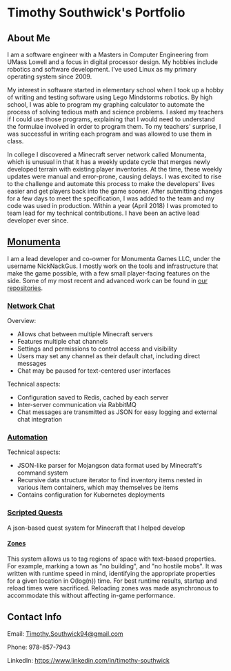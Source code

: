 # Timothy Southwick's Portfolio

## About Me

I am a software engineer with a Masters in Computer Engineering from UMass Lowell and a focus in digital processor design. My hobbies include robotics and software development. I've used Linux as my primary operating system since 2009.

My interest in software started in elementary school when I took up a hobby of writing and testing software using Lego Mindstorms robotics. By high school, I was able to program my graphing calculator to automate the process of solving tedious math and science problems. I asked my teachers if I could use those programs, explaining that I would need to understand the formulae involved in order to program them. To my teachers' surprise, I was successful in writing each program and was allowed to use them in class.

In college I discovered a Minecraft server network called Monumenta, which is unusual in that it has a weekly update cycle that merges newly developed terrain with existing player inventories. At the time, these weekly updates were manual and error-prone, causing delays. I was excited to rise to the challenge and automate this process to make the developers' lives easier and get players back into the game sooner. After submitting changes for a few days to meet the specification, I was added to the team and my code was used in production. Within a year (April 2018) I was promoted to team lead for my technical contributions. I have been an active lead developer ever since.

## [Monumenta](http://www.playmonumenta.com/)

I am a lead developer and co-owner for Monumenta Games LLC, under the username NickNackGus. I mostly work on the tools and infrastructure that make the game possible, with a few small player-facing features on the side. Some of my most recent and advanced work can be found in [our repositories](https://github.com/TeamMonumenta).

### [Network Chat](https://github.com/TeamMonumenta/monumenta-network-chat/)

Overview:
- Allows chat between multiple Minecraft servers
- Features multiple chat channels
- Settings and permissions to control access and visibility
- Users may set any channel as their default chat, including direct messages
- Chat may be paused for text-centered user interfaces

Technical aspects:
- Configuration saved to Redis, cached by each server
- Inter-server communication via RabbitMQ
- Chat messages are transmitted as JSON for easy logging and external chat integration

### [Automation](https://github.com/TeamMonumenta/monumenta-automation)

Technical aspects:
- JSON-like parser for Mojangson data format used by Minecraft's command system
- Recursive data structure iterator to find inventory items nested in various item containers, which may themselves be items
- Contains configuration for Kubernetes deployments

### [Scripted Quests](https://github.com/TeamMonumenta/scripted-quests)

A json-based quest system for Minecraft that I helped develop

#### [Zones](https://github.com/TeamMonumenta/scripted-quests/pull/58)

This system allows us to tag regions of space with text-based properties. For example, marking a town as "no building", and "no hostile mobs". It was written with runtime speed in mind, identifying the appropriate properties for a given location in O(log(n)) time. For best runtime results, startup and reload times were sacrificed. Reloading zones was made asynchronous to accommodate this without affecting in-game performance.

## Contact Info

Email: Timothy.Southwick94@gmail.com

Phone: 978-857-7943

LinkedIn: https://www.linkedin.com/in/timothy-southwick
